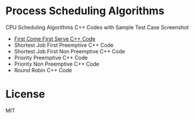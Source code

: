 # Process Scheduling Algorithms
CPU Scheduling Algorithms C++ Codes with Sample Test Case Screenshot

- [First Come First Serve C++ Code](First%20Come%20First%20Serve/FCFS%20Code.cpp)
- Shortest Job First Preemptive C++ Code
- Shortest Job First Non Preemptive C++ Code
- Priority Preemptive C++ Code
- Priority Non Preemptive C++ Code
- Round Robin C++ Code

# License
MIT

